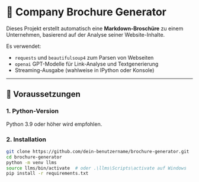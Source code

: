 # 📘 Company Brochure Generator

Dieses Projekt erstellt automatisch eine **Markdown-Broschüre** zu einem Unternehmen, basierend auf der Analyse seiner Website-Inhalte.

Es verwendet:
- `requests` und `beautifulsoup4` zum Parsen von Webseiten
- `openai` GPT-Modelle für Link-Analyse und Textgenerierung
- Streaming-Ausgabe (wahlweise in IPython oder Konsole)

---

## 🔧 Voraussetzungen

### 1. Python-Version
Python 3.9 oder höher wird empfohlen.

### 2. Installation

```bash
git clone https://github.com/dein-benutzername/brochure-generator.git
cd brochure-generator
python -m venv llms
source llms/bin/activate  # oder .\llms\Scripts\activate auf Windows
pip install -r requirements.txt
